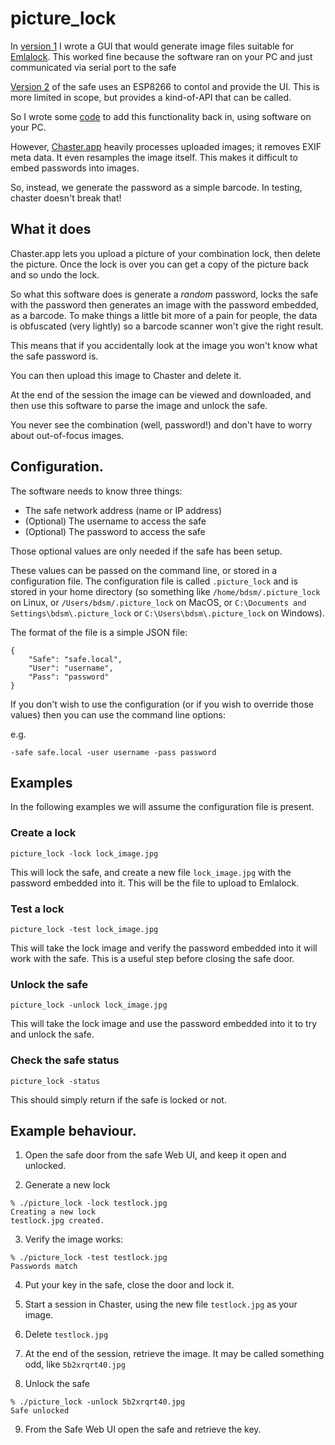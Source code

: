 # picture_lock

In [version 1](https://bdsm.spuddy.org/writings/Safe/) I wrote a GUI that would
generate image files suitable for [Emlalock](https://www.emlalock.com/).
This worked fine because the software ran on your PC and just communicated
via serial port to the safe

[Version 2](https://bdsm.spuddy.org/writings/Safe_v2/) of the safe uses an
ESP8266 to contol and provide the UI.  This is more limited in scope, but
provides a kind-of-API that can be called.

So I wrote some [code](https://bdsm.spuddy.org/writings/Safe_v2/Picture_Lock) to
add this functionality back in, using software on your PC.

However, [Chaster.app](https://chaster.app) heavily processes uploaded
images; it removes EXIF meta data.  It even resamples the image itself.
This makes it difficult to embed passwords into images.

So, instead, we generate the password as a simple barcode.  In testing,
chaster doesn't break that!

## What it does

Chaster.app lets you upload a picture of your combination lock, then delete
the picture.  Once the lock is over you can get a copy of the picture back
and so undo the lock.

So what this software does is generate a _random_ password, locks the safe
with the password then generates an image with the password embedded, as
a barcode.  To make things a little bit more of a pain for people, the
data is obfuscated (very lightly) so a barcode scanner won't give the
right result.  

This means that if you accidentally look at the image you won't know
what the safe password is.

You can then upload this image to Chaster and delete it.

At the end of the session the image can be viewed and downloaded, and
then use this software to parse the image and unlock the safe.

You never see the combination (well, password!) and don't have to worry about
out-of-focus images.

## Configuration.

The software needs to know three things:

* The safe network address (name or IP address)
* (Optional) The username to access the safe
* (Optional) The password to access the safe

Those optional values are only needed if the safe has been setup.

These values can be passed on the command line, or stored in a configuration
file.  The configuration file is called `.picture_lock` and is stored in your
home directory (so something like `/home/bdsm/.picture_lock` on Linux, or
`/Users/bdsm/.picture_lock` on MacOS, or `C:\Documents and Settings\bdsm\.picture_lock` or `C:\Users\bdsm\.picture_lock` on Windows).

The format of the file is a simple JSON file:

```
{
	"Safe": "safe.local",
	"User": "username",
	"Pass": "password"
}
```

If you don't wish to use the configuration (or if you wish to override those
values) then you can use the command line options:

e.g.

```
-safe safe.local -user username -pass password
```

## Examples

In the following examples we will assume the configuration file is present.

### Create a lock

```
picture_lock -lock lock_image.jpg
```

This will lock the safe, and create a new file `lock_image.jpg` with the
password embedded into it.  This will be the file to upload to Emlalock.

### Test a lock

```
picture_lock -test lock_image.jpg
```

This will take the lock image and verify the password embedded into it
will work with the safe.   This is a useful step before closing the safe door.

### Unlock the safe

```
picture_lock -unlock lock_image.jpg
```

This will take the lock image and use the password embedded into it to try
and unlock the safe.

### Check the safe status

```
picture_lock -status
```

This should simply return if the safe is locked or not.

## Example behaviour.

1. Open the safe door from the safe Web UI, and keep it open and unlocked.

2. Generate a new lock

```
% ./picture_lock -lock testlock.jpg
Creating a new lock
testlock.jpg created.
```

3. Verify the image works:

```
% ./picture_lock -test testlock.jpg
Passwords match
```

4. Put your key in the safe, close the door and lock it.

5. Start a session in Chaster, using the new file `testlock.jpg` as your image.

6. Delete `testlock.jpg`

7. At the end of the session, retrieve the image.  It may be called something
odd, like `5b2xrqrt40.jpg`

8. Unlock the safe

```
% ./picture_lock -unlock 5b2xrqrt40.jpg
Safe unlocked
```

9. From the Safe Web UI open the safe and retrieve the key.

